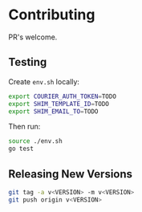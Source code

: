 # Contributing

PR's welcome.

## Testing

Create `env.sh` locally:

```bash
export COURIER_AUTH_TOKEN=TODO
export SHIM_TEMPLATE_ID=TODO
export SHIM_EMAIL_TO=TODO
```

Then run:

```bash
source ./env.sh
go test
```

## Releasing New Versions

```bash
git tag -a v<VERSION> -m v<VERSION>
git push origin v<VERSION>
```
